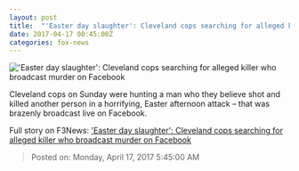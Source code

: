 ```yaml
---
layout: post
title:  "'Easter day slaughter': Cleveland cops searching for alleged killer who broadcast murder on Facebook"
date: 2017-04-17 00:45:00Z
categories: fox-news
---
```


!['Easter day slaughter': Cleveland cops searching for alleged killer who broadcast murder on Facebook](http://a57.foxnews.com/media2.foxnews.com/BrightCove/694940094001/2017/04/16/0/0/694940094001_5400383115001_5400384619001-vs.jpg?ve=1)

Cleveland cops on Sunday were hunting a man who they believe shot and killed another person in a horrifying, Easter afternoon attack – that was brazenly broadcast live on Facebook.


Full story on F3News: ['Easter day slaughter': Cleveland cops searching for alleged killer who broadcast murder on Facebook](http://www.f3nws.com/n/HHgrK)

> Posted on: Monday, April 17, 2017 5:45:00 AM
